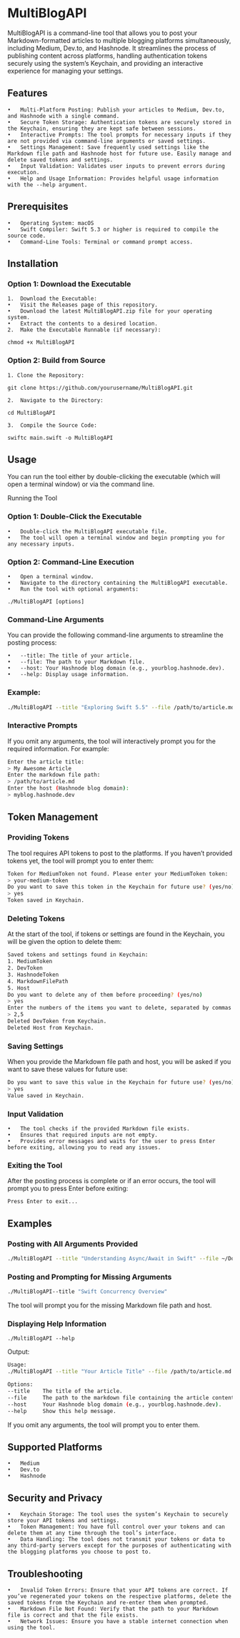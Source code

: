 # MultiBlogAPI

MultiBlogAPI is a command-line tool that allows you to post your Markdown-formatted articles to multiple blogging platforms simultaneously, including Medium, Dev.to, and Hashnode. It streamlines the process of publishing content across platforms, handling authentication tokens securely using the system’s Keychain, and providing an interactive experience for managing your settings.

## Features

	•	Multi-Platform Posting: Publish your articles to Medium, Dev.to, and Hashnode with a single command.
	•	Secure Token Storage: Authentication tokens are securely stored in the Keychain, ensuring they are kept safe between sessions.
	•	Interactive Prompts: The tool prompts for necessary inputs if they are not provided via command-line arguments or saved settings.
	•	Settings Management: Save frequently used settings like the Markdown file path and Hashnode host for future use. Easily manage and delete saved tokens and settings.
	•	Input Validation: Validates user inputs to prevent errors during execution.
	•	Help and Usage Information: Provides helpful usage information with the --help argument.

## Prerequisites

	•	Operating System: macOS
	•	Swift Compiler: Swift 5.3 or higher is required to compile the source code.
	•	Command-Line Tools: Terminal or command prompt access.

## Installation

### Option 1: Download the Executable

	1.	Download the Executable:
	•	Visit the Releases page of this repository.
	•	Download the latest MultiBlogAPI.zip file for your operating system.
	•	Extract the contents to a desired location.
	2.	Make the Executable Runnable (if necessary):

`chmod +x MultiBlogAPI`



### Option 2: Build from Source

    1. Clone the Repository:

`git clone https://github.com/yourusername/MultiBlogAPI.git`


	2.	Navigate to the Directory:

`cd MultiBlogAPI`


	3.	Compile the Source Code:

`swiftc main.swift -o MultiBlogAPI`



## Usage

You can run the tool either by double-clicking the executable (which will open a terminal window) or via the command line.

Running the Tool

### Option 1: Double-Click the Executable

	•	Double-click the MultiBlogAPI executable file.
	•	The tool will open a terminal window and begin prompting you for any necessary inputs.

### Option 2: Command-Line Execution

	•	Open a terminal window.
	•	Navigate to the directory containing the MultiBlogAPI executable.
	•	Run the tool with optional arguments:

`./MultiBlogAPI [options]`



### Command-Line Arguments

You can provide the following command-line arguments to streamline the posting process:

	•	--title: The title of your article.
	•	--file: The path to your Markdown file.
	•	--host: Your Hashnode blog domain (e.g., yourblog.hashnode.dev).
	•	--help: Display usage information.

### Example:

```bash
./MultiBlogAPI --title "Exploring Swift 5.5" --file /path/to/article.md --host yourblog.hashnode.dev
```

### Interactive Prompts

If you omit any arguments, the tool will interactively prompt you for the required information. For example:

```bash
Enter the article title:
> My Awesome Article
Enter the markdown file path:
> /path/to/article.md
Enter the host (Hashnode blog domain):
> myblog.hashnode.dev
```

## Token Management

### Providing Tokens

The tool requires API tokens to post to the platforms. If you haven’t provided tokens yet, the tool will prompt you to enter them:

```bash
Token for MediumToken not found. Please enter your MediumToken token:
> your-medium-token
Do you want to save this token in the Keychain for future use? (yes/no)
> yes
Token saved in Keychain.
```

### Deleting Tokens

At the start of the tool, if tokens or settings are found in the Keychain, you will be given the option to delete them:

```bash
Saved tokens and settings found in Keychain:
1. MediumToken
2. DevToken
3. HashnodeToken
4. MarkdownFilePath
5. Host
Do you want to delete any of them before proceeding? (yes/no)
> yes
Enter the numbers of the items you want to delete, separated by commas (e.g., 1,3):
> 2,5
Deleted DevToken from Keychain.
Deleted Host from Keychain.
```

### Saving Settings

When you provide the Markdown file path and host, you will be asked if you want to save these values for future use:

```bash
Do you want to save this value in the Keychain for future use? (yes/no)
> yes
Value saved in Keychain.
```

### Input Validation

	•	The tool checks if the provided Markdown file exists.
	•	Ensures that required inputs are not empty.
	•	Provides error messages and waits for the user to press Enter before exiting, allowing you to read any issues.

### Exiting the Tool

After the posting process is complete or if an error occurs, the tool will prompt you to press Enter before exiting:

`Press Enter to exit...`

## Examples

### Posting with All Arguments Provided

```bash
./MultiBlogAPI --title "Understanding Async/Await in Swift" --file ~/Documents/async-await.md --host swiftblog.hashnode.dev
```

### Posting and Prompting for Missing Arguments

```bash
./MultiBlogAPI--title "Swift Concurrency Overview"
```

The tool will prompt you for the missing Markdown file path and host.

### Displaying Help Information

`./MultiBlogAPI --help`

Output:

```bash
Usage:
./MultiBlogAPI --title "Your Article Title" --file /path/to/article.md --host yourblog.hashnode.dev
```
```bash
Options:
--title    The title of the article.
--file     The path to the markdown file containing the article content.
--host     Your Hashnode blog domain (e.g., yourblog.hashnode.dev).
--help     Show this help message.
```

If you omit any arguments, the tool will prompt you to enter them.

## Supported Platforms

	•	Medium
	•	Dev.to
	•	Hashnode

## Security and Privacy

	•	Keychain Storage: The tool uses the system’s Keychain to securely store your API tokens and settings.
	•	Token Management: You have full control over your tokens and can delete them at any time through the tool’s interface.
	•	Data Handling: The tool does not transmit your tokens or data to any third-party servers except for the purposes of authenticating with the blogging platforms you choose to post to.

## Troubleshooting

	•	Invalid Token Errors: Ensure that your API tokens are correct. If you’ve regenerated your tokens on the respective platforms, delete the saved tokens from the Keychain and re-enter them when prompted.
	•	Markdown File Not Found: Verify that the path to your Markdown file is correct and that the file exists.
	•	Network Issues: Ensure you have a stable internet connection when using the tool.
